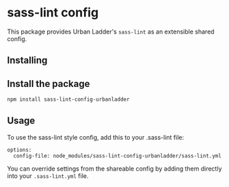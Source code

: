 # sass-lint config

This package provides Urban Ladder's `sass-lint` as an extensible shared config.


## Installing

## Install the package
```bash
npm install sass-lint-config-urbanladder
```

## Usage

To use the sass-lint style config, add this to your .sass-lint file:

```
options:
  config-file: node_modules/sass-lint-config-urbanladder/sass-lint.yml
```

You can override settings from the shareable config by adding them directly into your
`.sass-lint.yml` file.












